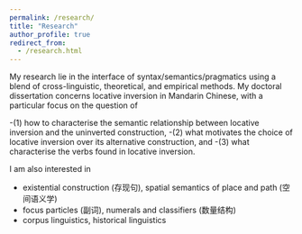 ```yaml
---
permalink: /research/
title: "Research"
author_profile: true
redirect_from: 
  - /research.html
---
```


My research lie in the interface of syntax/semantics/pragmatics using a blend of cross-linguistic, theoretical, and empirical methods. My doctoral dissertation concerns locative inversion in Mandarin Chinese, with a particular focus on the question of 

-(1) how to characterise the semantic relationship between locative inversion and the uninverted construction, 
-(2) what motivates the choice of locative inversion over its alternative construction, and 
-(3) what characterise the verbs found in locative inversion. 

I am also interested in

* existential construction (存现句), spatial semantics of place and path (空间语义学)
* focus particles (副词), numerals and classifiers (数量结构)
* corpus linguistics, historical linguistics






